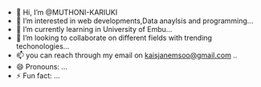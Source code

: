 - 👋 Hi, I’m @MUTHONI-KARIUKI
- 👀 I’m interested in web developments,Data anaylsis and programming...
- 🌱 I’m currently learning  in University of Embu...
- 💞️ I’m looking to collaborate on  different fields with trending techonologies...
- 📫 you can reach through my email on kaisjanemsoo@gmail.com ..
- 😄 Pronouns: ...
- ⚡ Fun fact: ...

<!---
MUTHONI-KARIUKI/MUTHONI-KARIUKI is a ✨ special ✨ repository because its `README.md` (this file) appears on your GitHub profile.
You can click the Preview link to take a look at your changes.
--->
